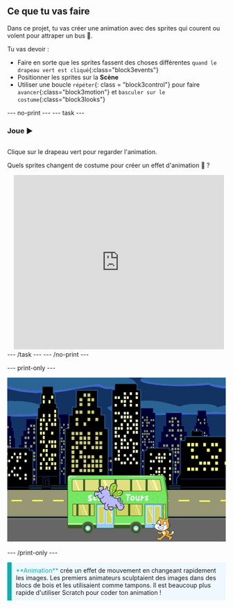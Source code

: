 ## Ce que tu vas faire

Dans ce projet, tu vas créer une animation avec des sprites qui courent ou volent pour attraper un bus 🚌.

Tu vas devoir :
+ Faire en sorte que les sprites fassent des choses différentes `quand le drapeau vert est cliqué`{:class="block3events"}
+ Positionner les sprites sur la **Scène**
+ Utiliser une boucle `répéter`{: class = "block3control"} pour faire `avancer`{:class="block3motion"} et `basculer sur le costume`{:class="block3looks"}

--- no-print --- --- task ---

### Joue ▶️
<div style="display: flex; flex-wrap: wrap">
<div style="flex-basis: 200px; flex-grow: 1">  

Clique sur le drapeau vert pour regarder l'animation. 

Quels sprites changent de costume pour créer un effet d'animation 🎥 ?
</div>
<div class="scratch-preview" style="margin-left: 15px;">
  <iframe allowtransparency="true" width="485" height="402" src="https://scratch.mit.edu/projects/embed/724160134/?autostart=false" frameborder="0"></iframe>
</div>
</div>
--- /task --- --- /no-print ---

--- print-only ---

![Le projet achevé.](images/hippo-flies.png)

--- /print-only ---

<p style="border-left: solid; border-width:10px; border-color: #0faeb0; background-color: aliceblue; padding: 10px;">
<span style="color: #0faeb0">**Animation**</span> crée un effet de mouvement en changeant rapidement les images. Les premiers animateurs sculptaient des images dans des blocs de bois et les utilisaient comme tampons. Il est beaucoup plus rapide d'utiliser Scratch pour coder ton animation !
</p>
